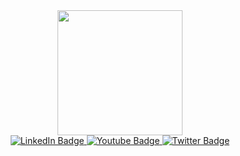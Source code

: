 <div id="header" align="center">
  <img src="https://media4.giphy.com/media/k0ijJhqrUP4T2EvmJ1/giphy.gif?cid=ecf05e47ou2b18fm5nkgfx4qhw2d7t3inz477c57nde18cpn&rid=giphy.gif&ct=g" width="200"/>
</div>
<div id="badges" align="center">
  <a href="https://www.linkedin.com/in/aleksey-kim-3240b1247/">
    <img src="https://img.shields.io/badge/LinkedIn-blue?style=for-the-badge&logo=linkedin&logoColor=white" alt="LinkedIn Badge"/>
  </a>
  <a href="https://instagram.com/kim_alekss">
    <img src="https://img.shields.io/badge/YouTube-red?style=for-the-badge&logo=youtube&logoColor=white" alt="Youtube Badge"/>
  </a>
  <a href="https://vk.com/id23117920">
    <img src="https://img.shields.io/badge/Twitter-blue?style=for-the-badge&logo=twitter&logoColor=white" alt="Twitter Badge"/>
  </a>
</div>
